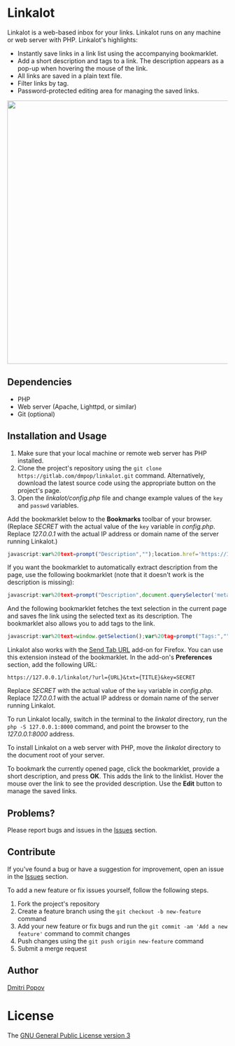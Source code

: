 # Linkalot

Linkalot is a web-based inbox for your links. Linkalot runs on any machine or web server with PHP. Linkalot's highlights:

- Instantly save links in a link list using the accompanying bookmarklet.
- Add a short description and tags to a link. The description appears as a pop-up when hovering the mouse of the link.
- All links are saved in a plain text file.
- Filter links by tag.
- Password-protected editing area for managing the saved links.

<a href="https://i.imgur.com/DowcGPR.png"><img src="https://i.imgur.com/DowcGPR.png" alt="" width="600"/></a>

## Dependencies

- PHP
- Web server (Apache, Lighttpd, or similar)
- Git (optional)

## Installation and Usage

1. Make sure that your local machine or remote web server has PHP installed.
2. Clone the project's repository using the `git clone https://gitlab.com/dmpop/linkalot.git` command. Alternatively, download the latest source code using the appropriate button on the project's page.
3. Open the _linkalot/config.php_ file and change example values of the `key` and `passwd` variables.


Add the bookmarklet below to the **Bookmarks** toolbar of your browser. (Replace _SECRET_ with the actual value of the `key` variable in _config.php_. Replace _127.0.0.1_ with the actual IP address or domain name of the server running Linkalot.)

```javascript
javascript:var%20text=prompt("Description","");location.href='https://127.0.0.1/linkalot/?url='+encodeURIComponent(location.href)+'&key=SECRET&txt='+escape(text)

```

If you want the bookmarklet to automatically extract description from the page, use the following bookmarklet (note that it doesn't work is the description is missing):

```javascript
javascript:var%20text=prompt("Description",document.querySelector('meta[name="description"]').content);location.href='https://127.0.0.1/linkalot/?url='+encodeURIComponent(location.href)+'&key=SECRET&txt='+escape(text)
```

And the following bookmarklet fetches the text selection in the current page and saves fhe link using the selected text as its description. The bookmarklet also allows you to add tags to the link.

```javascript
javascript:var%20text=window.getSelection();var%20tag=prompt("Tags:","");location.href='https://127.0.0.1/linkalot/?url='+encodeURIComponent(location.href)+'&key=SECRET&txt='+escape(text)+'&tag= '+escape(tag)
```

Linkalot also works with the [Send Tab URL](https://addons.mozilla.org/en-US/firefox/addon/send-tab-url/) add-on for Firefox. You can use this extension instead of the bookmarklet. In the add-on's **Preferences** section, add the following URL:

    https://127.0.0.1/linkalot/?url={URL}&txt={TITLE}&key=SECRET

Replace _SECRET_ with the actual value of the `key` variable in _config.php_. Replace _127.0.0.1_ with the actual IP address or domain name of the server running Linkalot.

To run Linkalot locally, switch in the terminal to the _linkalot_ directory,  run the `php -S 127.0.0.1:8000` command, and point the browser to the _127.0.0.1:8000_ address.

To install Linkalot on a web server with PHP, move the _linkalot_ directory to the document root of your server.

To bookmark the currently opened page, click the bookmarklet, provide a short description, and press **OK**. This adds the link to the linklist. Hover the mouse over the link to see the provided description. Use the **Edit** button to manage the saved links.

## Problems?

Please report bugs and issues in the [Issues](https://gitlab.com/dmpop/linkalot/issues) section.

## Contribute

If you've found a bug or have a suggestion for improvement, open an issue in the [Issues](https://gitlab.com/dmpop/linkalot/issues) section.

To add a new feature or fix issues yourself, follow the following steps.

1. Fork the project's repository
2. Create a feature branch using the `git checkout -b new-feature` command
3. Add your new feature or fix bugs and run the `git commit -am 'Add a new feature'` command to commit changes
4. Push changes using the `git push origin new-feature` command
5. Submit a merge request

## Author

[Dmitri Popov](https://www.tokyomade.photography/)

# License

The [GNU General Public License version 3](http://www.gnu.org/licenses/gpl-3.0.en.html)
